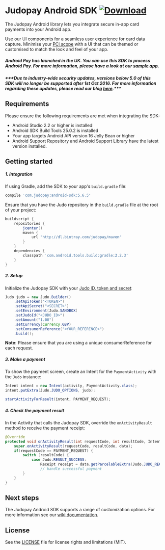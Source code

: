 # Judopay Android SDK [ ![Download](https://api.bintray.com/packages/judopay/maven/android-sdk/images/download.svg) ](https://bintray.com/judopay/maven/android-sdk/_latestVersion)

The Judopay Android library lets you integrate secure in-app card payments into your Android app.

Use our UI components for a seamless user experience for card data capture. Minimise your [PCI scope](https://www.pcisecuritystandards.org/pci_security/completing_self_assessment) with a UI that can be themed or customised to match the look and feel of your app.

##### Android Pay has launched in the UK. You can use this SDK to process Android Pay. For more information, please have a look at our [sample app](https://github.com/JudoPay/Judo-AndroidPay-Sample).

##### **\*\*\*Due to industry-wide security updates, versions below 5.0 of this SDK will no longer be supported after 1st Oct 2016. For more information regarding these updates, please read our blog [here](http://hub.judopay.com/pci31-security-updates/).*****

## Requirements
Please ensure the following requirements are met when integrating the SDK:
- Android Studio 2.2 or higher is installed
- Android SDK Build Tools 25.0.2 is installed
- Your app targets Android API version 16 Jelly Bean or higher
- Android Support Repository and Android Support Library have the latest version installed.

## Getting started
##### 1. Integration
If using Gradle, add the SDK to your app's `build.gradle` file:

```groovy
compile 'com.judopay:android-sdk:5.6.5'
```

Ensure that you have the Judo repository in the ```build.gradle``` file at the root of your project:
```groovy
buildscript {
    repositories {
        jcenter()
        maven {
            url "http://dl.bintray.com/judopay/maven"
        }
    }
    dependencies {
        classpath 'com.android.tools.build:gradle:2.2.3'
    }
}
```

##### 2. Setup
Initialize the Judopay SDK with your [Judo ID, token and secret](https://portal.judopay.com/account/settings):
```java
Judo judo = new Judo.Builder()
    .setApiToken("<TOKEN>")
    .setApiSecret("<SECRET>")
    .setEnvironment(Judo.SANDBOX)
    .setJudoId("<JUDO_ID>")
    .setAmount("1.00")
    .setCurrency(Currency.GBP)
    .setConsumerReference("<YOUR_REFERENCE>")
    .build();
```
**Note:** Please ensure that you are using a unique consumerReference for each request.

##### 3. Make a payment
To show the payment screen, create an Intent for the `PaymentActivity` with the ```Judo``` instance:
```java
Intent intent = new Intent(activity, PaymentActivity.class);
intent.putExtra(Judo.JUDO_OPTIONS, judo);

startActivityForResult(intent, PAYMENT_REQUEST);
```
##### 4. Check the payment result
In the Activity that calls the Judopay SDK, override the ```onActivityResult``` method to receive the payment receipt:
```java
@Override
protected void onActivityResult(int requestCode, int resultCode, Intent data) {
    super.onActivityResult(requestCode, resultCode, data);
    if(requestCode == PAYMENT_REQUEST) {
        switch (resultCode) {
            case Judo.RESULT_SUCCESS:
                Receipt receipt = data.getParcelableExtra(Judo.JUDO_RECEIPT);
                // handle successful payment
        }
    }
}
```

## Next steps
The Judopay Android SDK supports a range of customization options. For more information see our [wiki documentation](https://github.com/Judopay/Android-Sample-App/wiki). 

## License
See the [LICENSE](https://github.com/Judopay/Android-Sample-App/blob/master/LICENSE) file for license rights and limitations (MIT).
